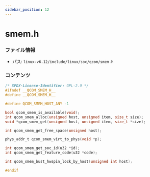 ```yaml
---
sidebar_position: 12
---
```

# smem.h

### ファイル情報

- パス: `linux-v6.12/include/linux/soc/qcom/smem.h`

### コンテンツ

```h
/* SPDX-License-Identifier: GPL-2.0 */
#ifndef __QCOM_SMEM_H__
#define __QCOM_SMEM_H__

#define QCOM_SMEM_HOST_ANY -1

bool qcom_smem_is_available(void);
int qcom_smem_alloc(unsigned host, unsigned item, size_t size);
void *qcom_smem_get(unsigned host, unsigned item, size_t *size);

int qcom_smem_get_free_space(unsigned host);

phys_addr_t qcom_smem_virt_to_phys(void *p);

int qcom_smem_get_soc_id(u32 *id);
int qcom_smem_get_feature_code(u32 *code);

int qcom_smem_bust_hwspin_lock_by_host(unsigned int host);

#endif

```
